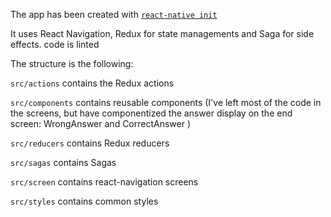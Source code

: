 The app has been created with [`react-native init`](https://facebook.github.io/react-native/docs/getting-started.html)

It uses React Navigation, Redux for state managements and Saga for side effects. code is linted

The structure is the following:

`src/actions` contains the Redux actions

`src/components` contains reusable components (I've left most of the code in the screens, but have componentized the answer display on the end screen: WrongAnswer and CorrectAnswer )

`src/reducers` contains Redux reducers

`src/sagas` contains Sagas

`src/screen` contains react-navigation screens

`src/styles` contains common styles

